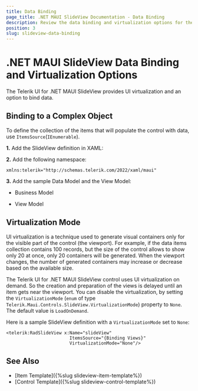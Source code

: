 ```yaml
---
title: Data Binding
page_title: .NET MAUI SlideView Documentation - Data Binding
description: Review the data binding and virtualization options for the NET MAUI SlideView control.
position: 3
slug: slideview-data-binding
---
```


# .NET MAUI SlideView Data Binding and Virtualization Options

The Telerik UI for .NET MAUI SlideView provides UI virtualization and an option to bind data.

## Binding to a Complex Object

To define the collection of the items that will populate the control with data, use `ItemsSource`(`IEnumerable`).

**1.** Add the SlideView definition in XAML:

<snippet id='slideview-orientation-xaml'/>

**2.** Add the following namespace:

```XAML
xmlns:telerik="http://schemas.telerik.com/2022/xaml/maui"
```

**3.** Add the sample Data Model and the View Model:

- Business Model

<snippet id='slideview-datamodel'/>

- View Model

<snippet id='slideview-events-viewmodel'/>

## Virtualization Mode

UI virtualization is a technique used to generate visual containers only for the visible part of the control (the viewport).
For example, if the data items collection contains 100 records, but the size of the control allows to show only 20 at once, only 20 containers will be generated. When the viewport changes, the number of generated containers may increase or decrease based on the available size.

The Telerik UI for .NET MAUI SlideView control uses UI virtualization on demand. So the creation and preparation of the views is delayed until an item gets near the viewport. You can disable the virtualization, by setting the `VirtualizationMode` (`enum` of type `Telerik.Maui.Controls.SlideView.VirtualizationMode`) property to `None`. The default value is `LoadOnDemand`.

Here is a sample SlideView definition with a `VirtualizationMode` set to `None`:

```XAML
<telerik:RadSlideView x:Name="slideView"
                        ItemsSource="{Binding Views}" 
                        VirtualizationMode="None"/>
```

## See Also

- [Item Template]({%slug slideview-item-template%}) 
- [Control Template]({%slug slideview-control-template%})

